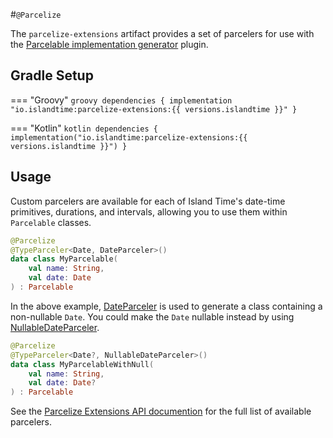 #`@Parcelize`

The `parcelize-extensions` artifact provides a set of parcelers for use with the [Parcelable implementation generator](https://kotlinlang.org/docs/reference/compiler-plugins.html#parcelable-implementations-generator) plugin.

## Gradle Setup

=== "Groovy"
    ```groovy
    dependencies {
        implementation "io.islandtime:parcelize-extensions:{{ versions.islandtime }}"
    }
    ```

=== "Kotlin"
    ```kotlin
    dependencies {
        implementation("io.islandtime:parcelize-extensions:{{ versions.islandtime }}")
    }
    ```

## Usage

Custom parcelers are available for each of Island Time's date-time primitives, durations, and intervals, allowing you to use them within `Parcelable` classes.

```kotlin
@Parcelize
@TypeParceler<Date, DateParceler>()
data class MyParcelable(
    val name: String,
    val date: Date
) : Parcelable
```

In the above example, [DateParceler](../api/parcelize-extensions/io.islandtime.parcelize/-date-parceler/index.md) is used to generate a class containing a non-nullable `Date`. You could make the `Date` nullable instead by using [NullableDateParceler](../api/parcelize-extensions/io.islandtime.parcelize/-nullable-date-parceler/index.md).

```kotlin
@Parcelize
@TypeParceler<Date?, NullableDateParceler>()
data class MyParcelableWithNull(
    val name: String,
    val date: Date?
) : Parcelable
```

See the [Parcelize Extensions API documention](../api/parcelize-extensions/index.md) for the full list of available parcelers.
